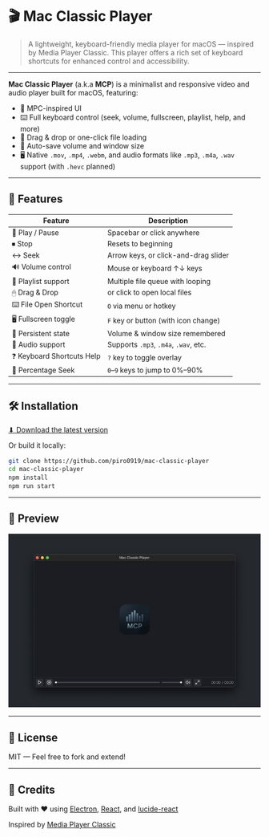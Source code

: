 # 🎬 Mac Classic Player

> A lightweight, keyboard-friendly media player for macOS — inspired by Media Player Classic. This player offers a rich set of keyboard shortcuts for enhanced control and accessibility.

---

**Mac Classic Player** (a.k.a **MCP**) is a minimalist and responsive video and audio player built for macOS, featuring:

- 🎥 MPC-inspired UI
- ⌨️ Full keyboard control (seek, volume, fullscreen, playlist, help, and more)
- 🧭 Drag & drop or one-click file loading
- 💾 Auto-save volume and window size
- 🖥 Native `.mov`, `.mp4`, `.webm`, and audio formats like `.mp3`, `.m4a`, `.wav` support (with `.hevc` planned)

---

## 🚀 Features

| Feature                    | Description                           |
| -------------------------- | ------------------------------------- |
| 🔄 Play / Pause            | Spacebar or click anywhere            |
| ⏹ Stop                    | Resets to beginning                   |
| ↔ Seek                    | Arrow keys, or click-and-drag slider  |
| 🔊 Volume control          | Mouse or keyboard ↑↓ keys             |
| 🔁 Playlist support        | Multiple file queue with looping      |
| 🖱 Drag & Drop             | or click to open local files          |
| ⌨️ File Open Shortcut      | `O` via menu or hotkey                |
| 🖥 Fullscreen toggle       | `F` key or button (with icon change)  |
| 💾 Persistent state        | Volume & window size remembered       |
| 🎵 Audio support           | Supports `.mp3`, `.m4a`, `.wav`, etc. |
| ❓ Keyboard Shortcuts Help | `?` key to toggle overlay             |
| 🔢 Percentage Seek         | `0`–`9` keys to jump to 0%–90%        |

---

## 🛠 Installation

[⬇ Download the latest version](https://github.com/piro0919/mac-classic-player/releases/latest)

Or build it locally:

```bash
git clone https://github.com/piro0919/mac-classic-player
cd mac-classic-player
npm install
npm run start
```

---

## 📸 Preview

![App screenshot](./assets/screenshot.png)

---

## 📝 License

MIT — Feel free to fork and extend!

---

## 🙌 Credits

Built with ❤️ using [Electron](https://www.electronjs.org/), [React](https://react.dev), and [lucide-react](https://lucide.dev)

Inspired by [Media Player Classic](https://mpc-hc.org/)
